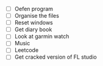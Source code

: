- [ ] Oefen program
- [ ] Organise the files
- [ ] Reset windows
- [ ] Get diary book
- [ ] Look at garmin watch
- [ ] Music
- [ ] Leetcode
- [ ] Get cracked version of FL studio